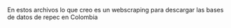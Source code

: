 En estos archivos lo que creo es un webscraping para descargar las bases de datos de repec en Colombia
